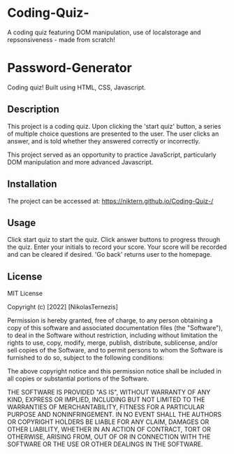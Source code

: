 # Coding-Quiz-
A coding quiz featuring DOM manipulation, use of localstorage and repsonsiveness - made from scratch!

# Password-Generator
Coding quiz! Built using HTML, CSS, Javascript.

## Description

This project is a coding quiz. Upon clicking the 'start quiz' button, a series of multiple choice questions are presented to the user. The user clicks an answer, and is told whether they answered correctly or incorrectly.

This project served as an opportunity to practice JavaScript, particularly DOM manipulation and more advanced Javascript.

## Installation

The project can be accessed at: https://niktern.github.io/Coding-Quiz-/

## Usage

Click start quiz to start the quiz. Click answer buttons to progress through the quiz. Enter your initials to record your score. Your score will be recorded and can be cleared if desired. 'Go back' returns user to the homepage. 

## License

MIT License

Copyright (c) [2022] [NikolasTernezis]

Permission is hereby granted, free of charge, to any person obtaining a copy
of this software and associated documentation files (the "Software"), to deal
in the Software without restriction, including without limitation the rights
to use, copy, modify, merge, publish, distribute, sublicense, and/or sell
copies of the Software, and to permit persons to whom the Software is
furnished to do so, subject to the following conditions:

The above copyright notice and this permission notice shall be included in all
copies or substantial portions of the Software.

THE SOFTWARE IS PROVIDED "AS IS", WITHOUT WARRANTY OF ANY KIND, EXPRESS OR
IMPLIED, INCLUDING BUT NOT LIMITED TO THE WARRANTIES OF MERCHANTABILITY,
FITNESS FOR A PARTICULAR PURPOSE AND NONINFRINGEMENT. IN NO EVENT SHALL THE
AUTHORS OR COPYRIGHT HOLDERS BE LIABLE FOR ANY CLAIM, DAMAGES OR OTHER
LIABILITY, WHETHER IN AN ACTION OF CONTRACT, TORT OR OTHERWISE, ARISING FROM,
OUT OF OR IN CONNECTION WITH THE SOFTWARE OR THE USE OR OTHER DEALINGS IN THE
SOFTWARE.
